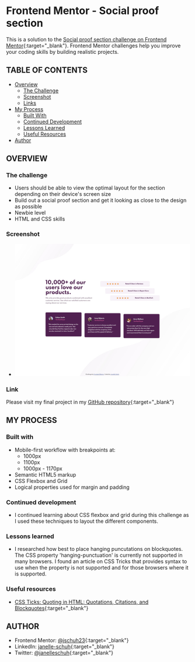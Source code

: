 # Frontend Mentor - Social proof section

This is a solution to the [Social proof section challenge on Frontend Mentor](https://www.frontendmentor.io/challenges/social-proof-section-6e0qTv_bA){:target="\_blank"}. Frontend Mentor challenges help you improve your coding skills by building realistic projects.

## TABLE OF CONTENTS

-   [Overview](#overview)
    -   [The Challenge](#the-challenge)
    -   [Screenshot](#screenshot)
    -   [Links](#links)
-   [My Process](#my-process)
    -   [Built With](#built-with)
    -   [Continued Development](#continued-development)
    -   [Lessons Learned](#lessons-learned)
    -   [Useful Resources](#useful-resources)
-   [Author](#author)

## OVERVIEW

### The challenge

-   Users should be able to view the optimal layout for the section depending on their device's screen size
-   Build out a social proof section and get it looking as close to the design as possible
-   Newbie level
-   HTML and CSS skills

### Screenshot

-   ![Desktop Screenshot](./design/FEM%20Social%20Proof%20-%20desktop.JPG)

### Link

Please visit my final project in my [GitHub repository](https://jschuh23.github.io/Frontend-Mentor-Projects/Social-Proof-Section/index.html){:target="\_blank"}

## MY PROCESS

### Built with

-   Mobile-first workflow with breakpoints at:
    -   1000px
    -   1100px
    -   1000px - 1170px
-   Semantic HTML5 markup
-   CSS Flexbox and Grid
-   Logical properties used for margin and padding

### Continued development

-   I continued learning about CSS flexbox and grid during this challenge as I used these techniques to layout the different components.

### Lessons learned

-   I researched how best to place hanging puncutations on blockquotes. The CSS property 'hanging-punctuation' is currently not supported in many browsers. I found an article on CSS Tricks that provides syntax to use when the property is not supported and for those browsers where it is supported.

### Useful resources

-   [CSS Ticks: Quoting in HTML: Quotations, Citations, and Blockquotes](https://css-tricks.com/quoting-in-html-quotations-citations-and-blockquotes/){:target="\_blank"}

## AUTHOR

-   Frontend Mentor: [@jschuh23](https://www.frontendmentor.io/profile/jschuh23){:target="\_blank"}
-   LinkedIn: [janelle-schuh](https://www.linkedin.com/in/janelle-schuh/){:target="\_blank"}
-   Twitter: [@janelleschuh](https://www.twitter.com/janelleschuh){:target="\_blank"}

